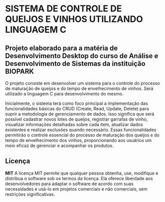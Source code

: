 # SISTEMA DE CONTROLE DE QUEIJOS E VINHOS UTILIZANDO LINGUAGEM C
## Projeto elaborado para a matéria de Desenvolvimento Desktop do curso de Análise e Desenvolvimento de Sistemas da instituição BIOPARK
O projeto consiste em desenvolver um sistema para o controle do processo de maturação de queijos e do tempo de envelhecimento de vinhos. Será utilizado a linguagem C para desenvolvimento do mesmo.

Inicialmente, o sistema terá como foco principal a implementação das funcionalidades básicas do CRUD (Create, Read, Update, Delete) para suprir a metodologia de gerenciamento de dados. Isso significa que será possível cadastrar novos lotes de queijos, registrar garrafas de vinho, visualizar informações detalhadas sobre cada item, atualizar dados existentes e realizar exclusões quando necessário. Essas funcionalidades permitirão o controle essencial do processo de maturação dos queijos e do tempo de envelhecimento dos vinhos, proporcionando aos usuários um meio eficaz de gerenciar e acompanhar os produtos. 

## Licença
**MIT**
A licença MIT permite que qualquer pessoa obtenha, use, modifique e distribua o software sob os termos da licença. Ela oferece liberdade aos desenvolvedores para adaptar o software de acordo com suas necessidades e usá-lo em projetos comerciais e não comerciais, sem restrições significativas.
